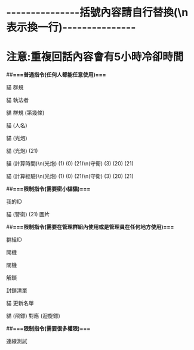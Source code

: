 ﻿﻿﻿﻿# ---------------括號內容請自行替換(\n表示換一行)---------------# 注意:重複回話內容會有5小時冷卻時間##**===普通指令(任何人都能任意使用)===**貓 群規貓 執法者貓 群規 (第幾條)貓 (人名)貓 (光炮)貓 (光炮) (21)貓 (計算時間)\n(光炮) (1) (0) (21)\n(守衛) (3) (20) (21)貓 (計算經驗)\n(光炮) (1) (0) (21)\n(守衛) (3) (20) (21)##**===限制指令(需要密小貓貓)===**我的ID貓 (警衛) (21) 圖片##**===限制指令(需要在管理群組內使用或是管理員在任何地方使用)===**群組ID開機關機解鎖封鎖清單貓 更新名單貓 (飛鏢) 對應 (迴旋鏢)##**===限制指令(需要很多權限)===**連線測試